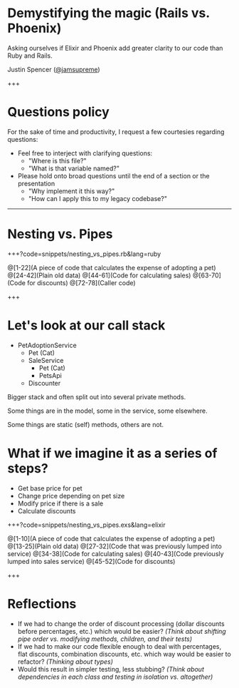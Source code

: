 
# Demystifying the magic (Rails vs. Phoenix)

Asking ourselves if Elixir and Phoenix add greater clarity to our code than Ruby and Rails.

Justin Spencer ([@jamsupreme](https://twitter.com/jamsupreme))

+++

# Questions policy

For the sake of time and productivity, I request a few courtesies regarding questions:

- Feel free to interject with clarifying questions:
  - "Where is this file?"
  - "What is that variable named?"
- Please hold onto broad questions until the end of a section or the presentation
  - "Why implement it this way?"
  - "How can I apply this to my legacy codebase?"

---

# Nesting vs. Pipes

+++?code=snippets/nesting_vs_pipes.rb&lang=ruby

@[1-22](A piece of code that calculates the expense of adopting a pet)
@[24-42](Plain old data)
@[44-61](Code for calculating sales)
@[63-70](Code for discounts)
@[72-78](Caller code)

+++

# Let's look at our call stack

- PetAdoptionService
  - Pet (Cat)
  - SaleService
    - Pet (Cat)
    - PetsApi
  - Discounter
  
Bigger stack and often split out into several private methods.

Some things are in the model, some in the service, some elsewhere.

Some things are static (self) methods, others are not.

# What if we imagine it as a series of steps?

- Get base price for pet
- Change price depending on pet size
- Modify price if there is a sale
- Calculate discounts


+++?code=snippets/nesting_vs_pipes.exs&lang=elixir

@[1-10](A piece of code that calculates the expense of adopting a pet)
@[13-25](Plain old data)
@[27-32](Code that was previously lumped into service)
@[34-38](Code for calculating sales)
@[40-43](Code previously lumped into sales service)
@[45-52](Code for discounts)

+++

# Reflections

- If we had to change the order of discount processing (dollar discounts before percentages, etc.) which would be easier? *(Think about shifting pipe order vs. modifying methods, children, and their tests)*
- If we had to make our code flexible enough to deal with percentages, flat discounts, combination discounts, etc. which way would be easier to refactor? *(Thinking about types)*
- Would this result in simpler testing, less stubbing? *(Think about dependencies in each class and testing in isolation vs. altogether)*